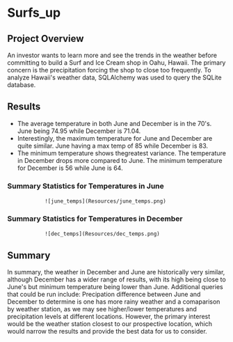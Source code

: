 # Surfs_up

## Project Overview
An investor wants to learn more and see the trends in the weather before committing to build a Surf and Ice Cream shop in Oahu, Hawaii. The primary concern is the precipitation forcing the shop to close too frequently. To analyze Hawaii's weather data, SQLAlchemy was used to query the SQLite database.

## Results
- The average temperature in both June and December is in the 70's. June being 74.95 while December is 71.04.
- Interestingly, the maximum temperature for June and December are quite similar. June having a max temp of 85 while December is 83.
- The minimum temperature shows thegreatest variance. The temperature in December drops more compared to June. The minimum temperature for December is 56 while June is 64. 

 ### Summary Statistics for Temperatures in June            
                ![june_temps](Resources/june_temps.png)
                
### Summary Statistics for Temperatures in December               
                ![dec_temps](Resources/dec_temps.png)

## Summary
In summary, the weather in December and June are historically very similar, although December has a wider range of results, with its high being close to June's but minimum temperature being lower than June. Additional queries that could be run include: Precipation difference between June and December to determine is one has more rainy weather and a comaparison by weather station, as we may see higher/lower temperatures and precipitation levels at different locations. However, the primary interest would be the weather station closest to our prospective location, which would narrow the results and provide the best data for us to consider.
